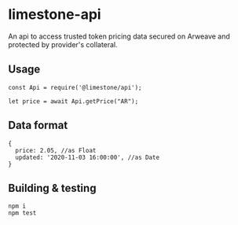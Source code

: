 # limestone-api

An api to access trusted token pricing data secured on Arweave and protected by provider's collateral.

## Usage

```
const Api = require('@limestone/api');

let price = await Api.getPrice("AR");
```

## Data format

```
{
  price: 2.05, //as Float
  updated: '2020-11-03 16:00:00', //as Date
}
```

## Building & testing

```
npm i
npm test
```
